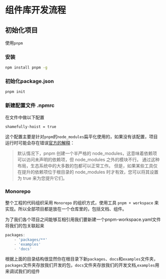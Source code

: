 # 组件库开发流程

## 初始化项目

使用`pnpm`
### 安装
```sh
npm install pnpm -g
```
### 初始化package.json

```sh
pnpm init
```

###  新建配置文件 .npmrc

在文件中做以下配置

```
shamefully-hoist = true
```
这个配置主要是针对`pnpm`的`node_modules`扁平化使用的，如果没有该配置，项目运行时可能会存在错误[官方的解释](https://pnpm.io/zh/npmrc#shamefully-hoist)：
> 默认情况下，pnpm 创建一个半严格的 node_modules，这意味着依赖项可以访问未声明的依赖项，但 node_modules 之外的模块不行。 通过这种布局，生态系统中的大多数的包都可以正常工作。 但是，如果某些工具仅在提升的依赖项位于根目录的 node_modules 时才有效，您可以将其设置为 true 来为您提升它们。

### Monorepo
整个工程的代码组织采用 `Monorepo` 的组织方式，使用工具 `pnpm + workspace` 来实现。所以全部项目都是放在一个仓库里的，包括文档、组件。

为了我们各个项目之间能够互相引用我们要新建一个pnpm-workspace.yaml文件将我们的包关联起来
```js
packages:
    - 'packages/**'
    - 'examples'
    - 'docs'
```
根据上面的目录结构很显然你在根目录下新`packages`、`docs`和`examples`文件夹，`packages`文件夹存放我们开发的包，`docs`文件夹存放我们的开发文档,`examples`用来调试我们的组件
